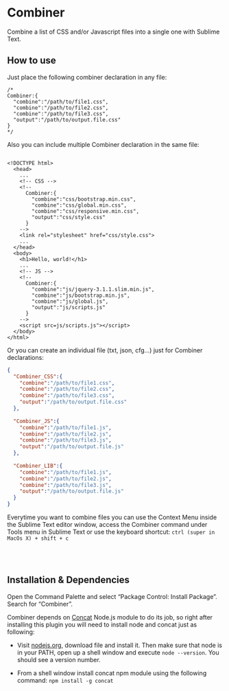 # Combiner
Combine a list of CSS and/or Javascript files into a single one with Sublime Text.


## How to use
Just place the following combiner declaration in any file:

```
/*
Combiner:{
  "combine":"/path/to/file1.css",
  "combine":"/path/to/file2.css",
  "combine":"/path/to/file3.css",
  "output":"/path/to/output.file.css"
}
*/
```

Also you can include multiple Combiner declaration in the same file:

```

<!DOCTYPE html>
  <head>
    ...
    <!-- CSS -->  
    <!--
      Combiner:{
        "combine":"css/bootstrap.min.css",
        "combine":"css/global.min.css",
        "combine":"css/responsive.min.css",
        "output":"css/style.css"
      }
    -->
    <link rel="stylesheet" href="css/style.css">
    ...
  </head>
  <body>
    <h1>Hello, world!</h1>
    ...
    <!-- JS -->
    <!--
      Combiner:{
        "combine":"js/jquery-3.1.1.slim.min.js",
        "combine":"js/bootstrap.min.js",
        "combine":"js/global.js",
        "output":"js/scripts.js"
      }
    -->
    <script src=js/scripts.js"></script>
  </body>
</html>

```

Or you can create an individual file (txt, json, cfg...) just for Combiner declarations:

```json
{
  "Combiner_CSS":{
    "combine":"/path/to/file1.css",
    "combine":"/path/to/file2.css",
    "combine":"/path/to/file3.css",
    "output":"/path/to/output.file.css"
  },
  
  "Combiner_JS":{
    "combine":"/path/to/file1.js",
    "combine":"/path/to/file2.js",
    "combine":"/path/to/file3.js",
    "output":"/path/to/output.file.js"
  },
  
  "Combiner_LIB":{
    "combine":"/path/to/file1.js",
    "combine":"/path/to/file2.js",
    "combine":"/path/to/file3.js",
    "output":"/path/to/output.file.js"
  }
}

```

Everytime you want to combine files you can use the Context Menu inside the Sublime Text editor window, access the Combiner command under Tools menu in Sublime Text or use the keyboard shortcut: `ctrl (super in MacOs X) + shift + c`

<br><br>

## Installation & Dependencies
Open the Command Palette and select “Package Control: Install Package”. Search for “Combiner”.

Combiner depends on [Concat](https://github.com/gko/concat) Node.js module to do its job, so right after installing this plugin you will need to install node and concat just as following:

- Visit [nodejs.org](https://nodejs.org/), download file and install it. Then make sure that node is in your PATH, open up a shell window and execute `node --version`. You should see a version number.
  
- From a shell window install concat npm module using the following command: `npm install -g concat`<br><br>
